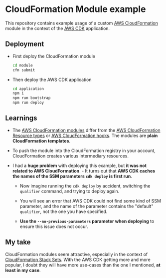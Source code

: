 # CloudFormation Module example

This repository contains example usage of a custom [AWS CloudFormation](https://aws.amazon.com/cloudformation/) module in the context of the [AWS CDK](https://aws.amazon.com/cdk/) application.

## Deployment

- First deploy the CloudFormation module

  ```sh
  cd module
  cfn submit
  ```

- Then deploy the AWS CDK application

  ```sh
  cd application
  npm i
  npm run bootstrap
  npm run deploy
  ```

## Learnings

- The [AWS CloudFormation modules](https://aws.amazon.com/blogs/mt/introducing-aws-cloudformation-modules/) differ from the [AWS CloudFormation Resource types](https://docs.aws.amazon.com/cloudformation-cli/latest/userguide/resource-types.html) or [AWS CloudFormation hooks](https://aws.amazon.com/blogs/mt/proactively-keep-resources-secure-and-compliant-with-aws-cloudformation-hooks/). The modules are **plain CloudFormation templates**.

- To push the module into the CloudFormation registry in your account, CloudFormation creates various intermediary resources.

- I had a **huge problem** with deploying this example, but **it was not related to AWS CloudFormation**. - It turns out that **AWS CDK caches the names of the SSM parameters `cdk deploy` is first run**.

  - Now imagine running the `cdk deploy` by accident, switching the `qualifier` command, and trying to deploy again.

  - You will see an error that AWS CDK could not find some kind of SSM parameter, and the name of the parameter contains the "default" `qualifier`, not the one you have specified.

  - **Use the `--no-previous-parameters` parameter when deploying** to ensure this issue does not occur.

## My take

CloudFormation modules seem attractive, especially in the context of [CloudFormation Stack Sets](https://docs.aws.amazon.com/AWSCloudFormation/latest/UserGuide/what-is-cfnstacksets.html).
With the AWS CDK getting more and more popular, I doubt they will have more use-cases than the one I mentioned, **at least in my case**.
